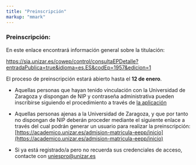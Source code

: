 ```yaml
---
title: "Preinscripción"
markup: "mmark"
---
```


### Preinscripción:

En este enlace encontrará información general sobre la titulación:

https://sia.unizar.es/cowep/control/consultaEPDetalle?entradaPublica=true&idioma=es.ES&codEp=1957&edicion=1

El proceso de preinscripción estará abierto hasta el **12 de enero**. 

- Aquellas personas que hayan tenido vinculación con la Universidad de Zaragoza y dispongan de NIP y contraseña administrativa pueden inscribirse siguiendo el procedimiento a través de [la aplicación](https://sia.unizar.es/cowep/control/consultaEPDetalle?entradaPublica=true&idioma=es.ES&codEp=1957&edicion=1#)


- Aquellas personas ajenas a la Universidad de Zaragoza, y que por tanto no dispongan de NIP deberán proceder mediante el siguiente enlace a través del cual podrán generar un usuario para realizar la preinscripción: [https://academico.unizar.es/admision-matricula-eepp/inicio](https://academico.unizar.es/admision-matricula-eepp/inicio)

- Si ya está registrado/a pero no recuerda sus credenciales de acceso, contacte con [uniespro@unizar.es](mailto:uniespro@unizar.es)